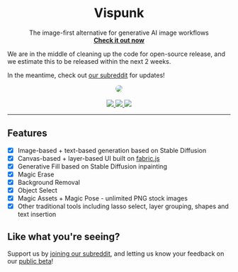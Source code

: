 <p align="center">
<h1 align="center"><b>Vispunk</b></h1>
<p align="center">
  The image-first alternative for generative AI image workflows
    <br />
    <a href="https://vispunk.com"><strong>Check it out now</strong></a>
  </p>
</p>

We are in the middle of cleaning up the code for open-source release, and we estimate this to be released within the next 2 weeks.

In the meantime, check out [our subreddit](https://reddit.com/r/vispunk/) for updates!

<p align="center">
  <img src="./assets/screenshot.png" style="border-radius: 10px;" />
  <br />
  <br />
  <a href="https://vispunk.com">
    <img src="https://img.shields.io/badge/Check%20out%20our%20beta!-Try-%2322c55e" />
  </a>
  <a href="https://reddit.com/r/vispunk">
    <img src="https://img.shields.io/reddit/subreddit-subscribers/vispunk" />
  </a>
  <img src="https://img.shields.io/github/license/vispunk/vispunk-webui" />
  <br />
</p>

---

## Features

- [x] Image-based + text-based generation based on Stable Diffusion
- [x] Canvas-based + layer-based UI built on [fabric.js](https://fabricjs.com)
- [x] Generative Fill based on Stable Diffusion inpainting
- [x] Magic Erase
- [x] Background Removal
- [x] Object Select
- [x] Magic Assets + Magic Pose - unlimited PNG stock images
- [x] Other traditional tools including lasso select, layer grouping, shapes and text insertion

## Like what you're seeing?

Support us by [joining our subreddit](https://reddit.com/vispunk), and letting us know your feedback on our [public beta](https://vispunk.com)!
